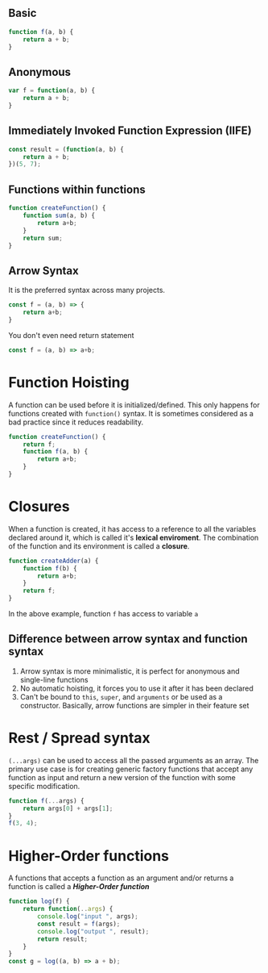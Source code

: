 
## Basic
```js
function f(a, b) {
	return a + b;
}
```

## Anonymous
```js
var f = function(a, b) {
	return a + b;
}
```

## Immediately Invoked Function Expression (IIFE)
```js
const result = (function(a, b) {
	return a + b;
})(5, 7);
```

## Functions within functions
```js
function createFunction() {
	function sum(a, b) {
		return a+b;	
	}
	return sum;
}
```

## Arrow Syntax
It is the preferred syntax across many projects.
```js
const f = (a, b) => {
	return a+b;
}
```
You don't even need return statement
```js
const f = (a, b) => a+b;
```


# Function Hoisting
A function can be used before it is initialized/defined. This only happens for functions created with `function()` syntax. It is sometimes considered as a bad practice since it reduces readability.
```js
function createFunction() {
	return f;
	function f(a, b) {
		return a+b;
	}
}
```

# Closures
When a function is created, it has access to a reference to all the variables declared around it, which is called it's **lexical enviroment**. 
The combination of the function and its environment is called a **closure**.

```js
function createAdder(a) {
	function f(b) {
		return a+b;
	}
	return f;
}
```
In the above example, function `f` has access to variable `a`


## Difference between arrow syntax and function syntax
1. Arrow syntax is more minimalistic, it is perfect for anonymous and single-line functions
2. No automatic hoisting, it forces you to use it after it has been declared
3. Can't be bound to `this`, `super`, and `arguments` or be used as a constructor. Basically, arrow functions are simpler in their feature set

# Rest / Spread syntax
`(...args)` can be used to access all the passed arguments as an array. The primary use case is for creating generic factory functions that accept any function as input and return a new version of the function with some specific modification.
```js
function f(...args) {
	return args[0] + args[1];
}
f(3, 4);
```

# Higher-Order functions
A functions that accepts a function as an argument and/or returns a function is called a ***Higher-Order function***
```js
function log(f) {
	return function(..args) {
		console.log("input ", args);
		const result = f(args);
		console.log("output ", result);
		return result;
	}
}
const g = log((a, b) => a + b);
```